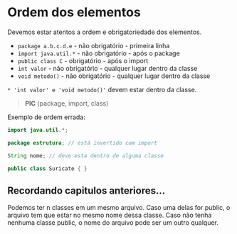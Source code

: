 # Ordem dos elementos

Devemos estar atentos a ordem e obrigatoriedade dos elementos.

- `package a.b.c.d.e` - não obrigatório - primeira linha
- `import java.util.*` - não obrigatório - após o package
- `public class C` - obrigatório - após o import
- `int valor` - não obrigatório - qualquer lugar dentro da classe
- `void metodo()` - não obrigatório - qualquer lugar dentro da classe

`* 'int valor' e 'void metodo()'` devem estar dentro da classe.

> **PIC** (package, import, class)

Exemplo de ordem errada:

```java
import java.util.*;

package estrutura; // está invertido com import

String nome; // deve esta dentro de alguma classe

public class Suricate { }
```

## Recordando capitulos anteriores...

Podemos ter n classes em um mesmo arquivo. Caso uma delas for public, o arquivo tem
que estar no mesmo nome dessa classe. Caso não tenha nenhuma classe public, o nome 
do arquivo pode ser um outro qualquer.